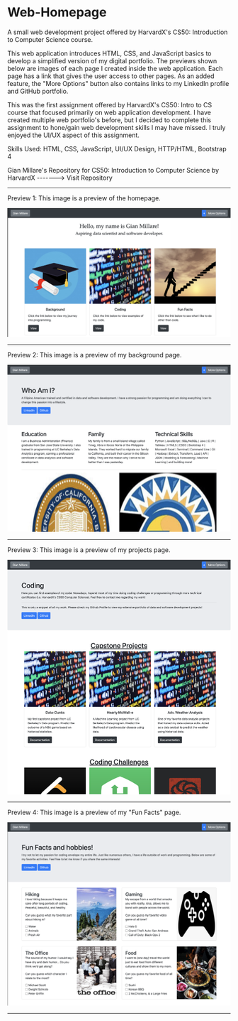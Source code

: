 # Web-Homepage
A small web development project offered by HarvardX's CS50: Introduction to Computer Science course.

This web application introduces HTML, CSS, and JavaScript basics to develop a simplified version of my digital portfolio. The previews shown below are images of each page I created inside the web application. Each page has a link that gives the user access to other pages. As an added feature, the "More Options" button also contains links to my LinkedIn profile and GitHub portfolio.

This was the first assignment offered by HarvardX's CS50: Intro to CS course that focused primarily on web application development. I have created multiple web portfolio's before, but I decided to complete this assignment to hone/gain web development skills I may have missed. I truly enjoyed the UI/UX aspect of this assignment.

Skills Used: HTML, CSS, JavaScript, UI/UX Design, HTTP/HTML, Bootstrap 4

Gian Millare's Repository for CS50: Introduction to Computer Science by HarvardX -------> Visit Repository

--------------------------------------------------------------------------------------------------------------------------------------------

Preview 1: This image is a preview of the homepage.

<div align="center"> 
<img src="preview/home.png">
</div>

--------------------------------------------------------------------------------------------------------------------------------------------

Preview 2: This image is a preview of my background page.

<div align="center"> 
<img src="preview/bg.png">
</div>

--------------------------------------------------------------------------------------------------------------------------------------------

Preview 3: This image is a preview of my projects page.

<div align="center"> 
<img src="preview/coding.png">
</div>

--------------------------------------------------------------------------------------------------------------------------------------------

Preview 4: This image is a preview of my "Fun Facts" page.

<div align="center"> 
<img src="preview/gaming.png">
</div>

--------------------------------------------------------------------------------------------------------------------------------------------
